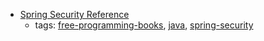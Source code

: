 * [Spring Security Reference](http://docs.spring.io/spring-security/site/docs/current/reference/htmlsingle/)
    * tags: [free-programming-books](../tags/free-programming-books.md), [java](../tags/java.md), [spring-security](../tags/spring-security.md)
